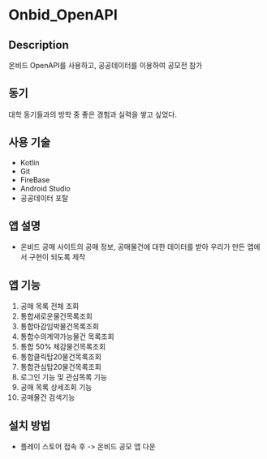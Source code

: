 # Onbid_OpenAPI
## Description
온비드 OpenAPI를 사용하고, 공공데이터를 이용하여 공모전 참가
## 동기
대학 동기들과의 방학 중 좋은 경험과 실력을 쌓고 싶었다.
## 사용 기술
- Kotlin
- Git
- FireBase
- Android Studio
- 공공데이터 포탈
## 앱 설명
- 온비드 공매 사이트의 공매 정보, 공매물건에 대한 데이터를 받아 우리가 만든 앱에서 구현이 되도록 제작
## 앱 기능
1.  공매 목록 전체 조회
2.  통합새로운물건목록조회 
3.  통합마감임박물건목록조회 
4.  통합수의계약가능물건 목록조회
5.  통합 50% 체감물건목록조회 
6.  통합클릭탑20물건목록조회 
7.  통합관심탑20물건목록조회
8.  로그인 기능 및 관심목록 기능
9.  공매 목록 상세조회 기능
10. 공매물건 검색기능
## 설치 방법
-  플레이 스토어 접속 후  -> 온비드 공모 앱 다운
